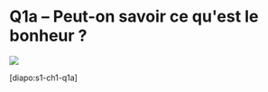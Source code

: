 # Q1a – Peut-on savoir ce qu'est le bonheur ?

![](https://eyssette.github.io/marp-slides/slides/images/lesly-CHO.jpg)

[diapo:s1-ch1-q1a]